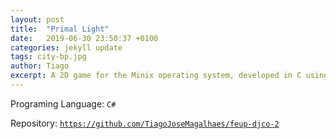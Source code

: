 ```yaml
---
layout: post
title:  "Primal Light"
date:   2019-06-30 23:50:37 +0100
categories: jekyll update
tags: city-bp.jpg
author: Tiago
excerpt: A 2D game for the Minix operating system, developed in C using only the C standard library and Minix's OS API.
---
```


Programing Language: `C#`

Repository: [`https://github.com/TiagoJoseMagalhaes/feup-djco-2`](https://github.com/TiagoJoseMagalhaes/feup-djco-2)